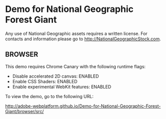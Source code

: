 Demo for National Geographic Forest Giant
========================

Any use of National Geographic assets requires a written license. For contacts and information please go to http://NationalGeographicStock.com.

BROWSER
-------

This demo requires Chrome Canary with the following runtime flags:

* Disable accelerated 2D canvas: ENABLED
* Enable CSS Shaders: ENABLED
* Enable experimental WebKit features: ENABLED

To view the demo, go to the following URL:

http://adobe-webplatform.github.io/Demo-for-National-Geographic-Forest-Giant/browser/src/

